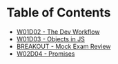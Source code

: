 # Table of Contents

* [W01D02 - The Dev Workflow](/w01d02)
* [W01D03 - Objects in JS](/w01d03)
* [BREAKOUT - Mock Exam Review](/breakout-mock-exam-review)
* [W02D04 - Promises](/w02d04)
